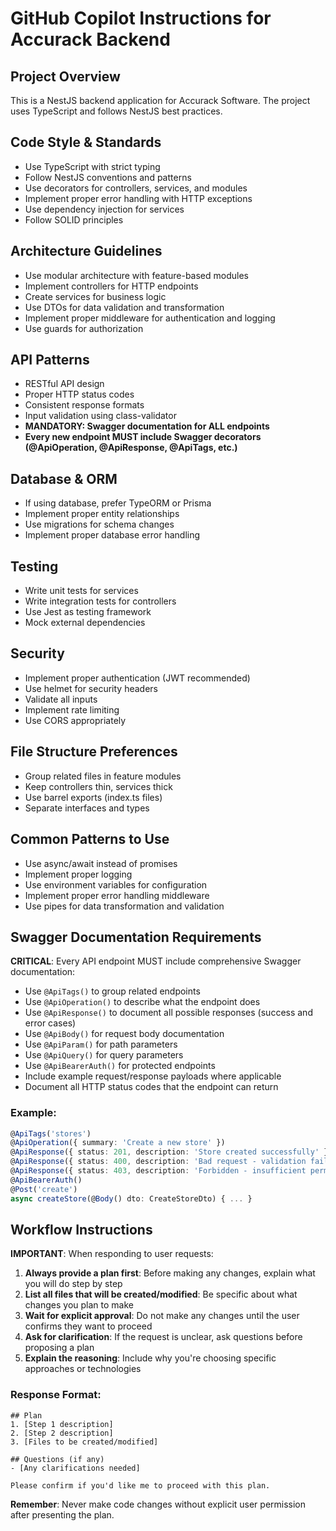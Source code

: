 # GitHub Copilot Instructions for Accurack Backend

## Project Overview

This is a NestJS backend application for Accurack Software. The project uses TypeScript and follows NestJS best practices.

## Code Style & Standards

- Use TypeScript with strict typing
- Follow NestJS conventions and patterns
- Use decorators for controllers, services, and modules
- Implement proper error handling with HTTP exceptions
- Use dependency injection for services
- Follow SOLID principles

## Architecture Guidelines

- Use modular architecture with feature-based modules
- Implement controllers for HTTP endpoints
- Create services for business logic
- Use DTOs for data validation and transformation
- Implement proper middleware for authentication and logging
- Use guards for authorization

## API Patterns

- RESTful API design
- Proper HTTP status codes
- Consistent response formats
- Input validation using class-validator
- **MANDATORY: Swagger documentation for ALL endpoints**
- **Every new endpoint MUST include Swagger decorators (@ApiOperation, @ApiResponse, @ApiTags, etc.)**

## Database & ORM

- If using database, prefer TypeORM or Prisma
- Implement proper entity relationships
- Use migrations for schema changes
- Implement proper database error handling

## Testing

- Write unit tests for services
- Write integration tests for controllers
- Use Jest as testing framework
- Mock external dependencies

## Security

- Implement proper authentication (JWT recommended)
- Use helmet for security headers
- Validate all inputs
- Implement rate limiting
- Use CORS appropriately

## File Structure Preferences

- Group related files in feature modules
- Keep controllers thin, services thick
- Use barrel exports (index.ts files)
- Separate interfaces and types

## Common Patterns to Use

- Use async/await instead of promises
- Implement proper logging
- Use environment variables for configuration
- Implement proper error handling middleware
- Use pipes for data transformation and validation

## Swagger Documentation Requirements

**CRITICAL**: Every API endpoint MUST include comprehensive Swagger documentation:

- Use `@ApiTags()` to group related endpoints
- Use `@ApiOperation()` to describe what the endpoint does
- Use `@ApiResponse()` to document all possible responses (success and error cases)
- Use `@ApiBody()` for request body documentation
- Use `@ApiParam()` for path parameters
- Use `@ApiQuery()` for query parameters
- Use `@ApiBearerAuth()` for protected endpoints
- Include example request/response payloads where applicable
- Document all HTTP status codes that the endpoint can return

### Example:
```typescript
@ApiTags('stores')
@ApiOperation({ summary: 'Create a new store' })
@ApiResponse({ status: 201, description: 'Store created successfully' })
@ApiResponse({ status: 400, description: 'Bad request - validation failed' })
@ApiResponse({ status: 403, description: 'Forbidden - insufficient permissions' })
@ApiBearerAuth()
@Post('create')
async createStore(@Body() dto: CreateStoreDto) { ... }
```

## Workflow Instructions

**IMPORTANT**: When responding to user requests:

1. **Always provide a plan first**: Before making any changes, explain what you will do step by step
2. **List all files that will be created/modified**: Be specific about what changes you plan to make
3. **Wait for explicit approval**: Do not make any changes until the user confirms they want to proceed
4. **Ask for clarification**: If the request is unclear, ask questions before proposing a plan
5. **Explain the reasoning**: Include why you're choosing specific approaches or technologies

### Response Format:

```
## Plan
1. [Step 1 description]
2. [Step 2 description]
3. [Files to be created/modified]

## Questions (if any)
- [Any clarifications needed]

Please confirm if you'd like me to proceed with this plan.
```

**Remember**: Never make code changes without explicit user permission after presenting the plan.

